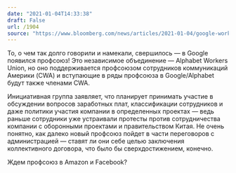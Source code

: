 ```yaml
---
date: "2021-01-04T14:33:38"
draft: False
url: /1904
source: "https://www.bloomberg.com/news/articles/2021-01-04/google-workers-launch-union-escalating-tension-with-management?srnd=technology-vp"
---
```


То, о чем так долго говорили и намекали, свершилось — в Google появился профсоюз! Это независимое объединение — Alphabet Workers Union, но оно поддерживается профсоюзом сотрудников коммуникаций Америки (CWA) и вступающие в ряды профсоюза в Google/Alphabet будут также членами CWA.

Инициативная группа заявляет, что планирует принимать участие в обсуждении вопросов заработных плат, классификации сотрудников и даже политики участия компании в определенных проектах — ведь раньше сотрудники уже устраивали протесты против сотрудничества компании с оборонными проектами и правительством Китая. Не очень понятно, как далеко новый профсоюз пойдет в части переговоров с администрацией — ставят ли они себе целью заключения коллективного договора, что было бы сверхдостижением, конечно.

Ждем профсоюз в Amazon и Facebook?
